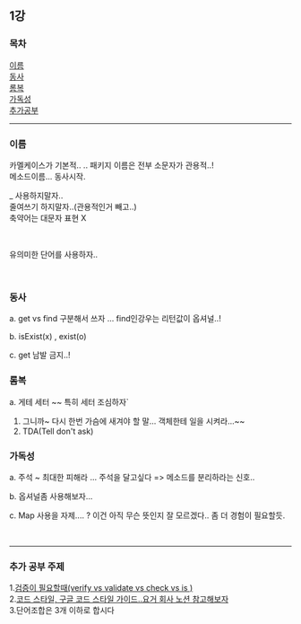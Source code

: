## 1강
### 목차
[이름](#이름)  
[동사](#동사)  
[롬복](#롬복)  
[가독성](#가독성)  
[추가공부](#추가-공부-주제)

---
### 이름  
 카멜케이스가 기본적..
.. 패키지 이름은 전부 소문자가 관용적..!  
메소드이름... 동사시작.
<br/>

 _ 사용하지말자..
<br/>
줄여쓰기 하지말자..(관용적인거 빼고..)  
축약어는 대문자 표현 X

<br/>

유의미한 단어를 사용하자..

<br/>

### 동사

a. get vs find 구분해서 쓰자 ... find인강우는 리턴값이 옵셔널..!

b. isExist(x) , exist(o)  

c. get 남발 금지..!


### 롬복

a. 게테 세터 ~~ 특히 세터 조심하자`  
  1. 그니까~ 다시 한번 가슴에 새겨야 할 말... 객체한테 일을 시켜라...~~
  2. TDA(Tell don't ask)

### 가독성
a. 주석 ~ 최대한 피해라 ... 주석을 달고싶다 => 메소드를 분리하라는 신호..

b. 옵셔널좀 사용해보자... 

c. Map 사용을 자제.... ? 이건 아직 무슨 뜻인지 잘 모르겠다.. 좀 더 경험이 필요할듯.

<br/>

---
### 추가 공부 주제  
1.[검증이 필요할때(verify vs validate vs check vs is )]()  
2.[코드 스타일, 구글 코드 스타일 가이드..요거 회사 노션 참고해보자]()  
3.단어조합은 3개 이하로 합시다  
